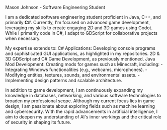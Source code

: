 Mason Johnson - Software Engineering Student

I am a dedicated software engineering student proficient in Java, C++, and primarily **C#**. 
Currently, I'm focused on advanced game development, leveraging my skills to create engaging 2D and 3D games using Godot. 
While I primarily code in C#, I adapt to GDScript for collaborative projects when necessary.

My expertise extends to:
C# Applications: Developing console programs and sophisticated GUI applications, as highlighted in my repositories.
2D & 3D GDScript and C# Game Development, as previously mentioned.
Java Mod Development: Creating mods for games such as Minecraft, including:
  -Integrating Windows functionalities (e.g., webcams, microphones).
  -Modifying entities, textures, sounds, and environmental assets.
  -Implementing design patterns and scalable architecture.
  
In addition to game development, I am continuously expanding my knowledge in databases, networking, and various software technologies to broaden my professional scope.
Although my current focus lies in game design, I am passionate about exploring fields such as machine learning and cybersecurity. 
With the rapid advancements in artificial intelligence, I aim to deepen my understanding of AI's inner workings and the critical role of security in shaping its future.
